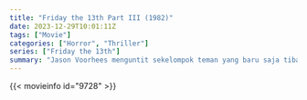 ```yaml
---
title: "Friday the 13th Part III (1982)"
date: 2023-12-29T10:01:11Z
tags: ["Movie"]
categories: ["Horror", "Thriller"]
series: ["Friday the 13th"]
summary: "Jason Voorhees menguntit sekelompok teman yang baru saja tiba untuk menghabiskan akhir pekan di sebuah kabin dekat Crystal Lake."
---
```


<mux-player stream-type="on-demand"
src="https://kp3d-my.sharepoint.com/personal/ryoo_kp3d_onmicrosoft_com/_layouts/15/download.aspx?share=EZQXvuis7x1GnSsWRQ1shJgBRb9-0N_CVLNEFZ21U85jIA" prefer-playback="mse" controls>

</mux-player>


{{< movieinfo id="9728" >}}

<script src="https://cdn.jsdelivr.net/npm/@mux/mux-player"></script>

 <script type="application/ld+json ">
{
"@context": "https://schema.org/",
"@type": "VideoObject",
"name": "Friday the 13th Part 3",
"contentUrl": "https://stream.mux.com/PEw1RGuivErRTvnmNbyMLnOCkVdD02k00XfOFKcc026PG8.m3u8",
"thumbnailUrl": "https://www.themoviedb.org/t/p/original/7MQVmsC7i6Z5tnKxQC62zBKU3Dx.jpg?width=314&fit_mode=preserve&time=25",
"uploadDate": "2023-12-18T18:45:11Z",
}

</script>